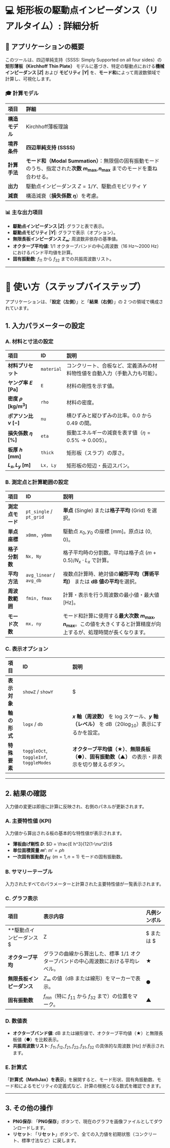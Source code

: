 # 💻 矩形板の駆動点インピーダンス（リアルタイム）: 詳細分析

## 📄 アプリケーションの概要

このツールは、四辺単純支持（SSSS: Simply Supported on all four sides）の**矩形薄板（Kirchhoff Thin Plate）** モデルに基づき、特定の駆動点における**機械インピーダンス $|Z|$** および **モビリティ $|Y|$** を、**モード和**によって周波数領域で計算し、可視化します。

### 🎓 計算モデル

| 項目 | 詳細 |
| :--- | :--- |
| **構造モデル** | Kirchhoff薄板理論 |
| **境界条件** | **四辺単純支持 (SSSS)** |
| **計算手法** | **モード和（Modal Summation）**：無限個の固有振動モードのうち、指定された**次数 $m_{\text{max}}, n_{\text{max}}$** までのモードを重ね合わせる。 |
| **出力** | 駆動点インピーダンス $Z=1/Y$、駆動点モビリティ $Y$ |
| **減衰** | 構造減衰（**損失係数 $\eta$**）を考慮。 |

### 📊 主な出力項目

* **駆動点インピーダンス $|Z|$**: グラフと表で表示。
* **駆動点モビリティ $|Y|$**: グラフで表示（オプション）。
* **無限長板インピーダンス $Z_\infty$**: 周波数非依存の基準値。
* **オクターブ平均値**: $1/1$ オクターブバンドの中心周波数（$16 \text{ Hz}$〜$2000 \text{ Hz}$）におけるバンド平均値を計算。
* **固有振動数**: $f_{11}$ から $f_{32}$ までの共振周波数リスト。

---

# 📝 使い方（ステップバイステップ）

アプリケーションは、「**設定（左側）**」と「**結果（右側）**」の 2 つの領域で構成されています。

## 1. 入力パラメーターの設定

### A. 材料と寸法の設定

| 項目 | ID | 説明 |
| :--- | :--- | :--- |
| **材料プリセット** | `material` | コンクリート、合板など、定義済みの材料物性値を自動入力（手動入力も可能）。 |
| **ヤング率 $E$ $[\text{Pa}]$** | `E` | 材料の剛性を示す値。 |
| **密度 $\rho$ $[\text{kg/m}^3]$** | `rho` | 材料の密度。 |
| **ポアソン比 $\nu$ $[-]$** | `nu` | 横ひずみと縦ひずみの比率。$0.0$ から $0.49$ の間。 |
| **損失係数 $\eta$ $[\%]$** | `eta` | 振動エネルギーの減衰を表す値（$\eta = 0.5\% \rightarrow 0.005$）。 |
| **板厚 $h$ $[\text{mm}]$** | `thick` | 矩形板（スラブ）の厚さ。 |
| **$L_x, L_y$ $[\text{m}]$** | `Lx, Ly` | 矩形板の短辺・長辺スパン。 |

### B. 測定点と計算範囲の設定

| 項目 | ID | 説明 |
| :--- | :--- | :--- |
| **測定点モード** | `pt_single` / `pt_grid` | **単点** (Single) または**格子平均** (Grid) を選択。 |
| **単点座標** | `x0mm, y0mm` | 駆動点 $x_0, y_0$ の座標 $[\text{mm}]$。原点は $(0, 0)$。 |
| **格子分割数** | `Nx, Ny` | 格子平均時の分割数。平均は格子点 $(m+0.5)/N_x \cdot L_x$ で計算。 |
| **平均方法** | `avg_linear` / `avg_db` | 複数点計算時、絶対値の**線形平均（算術平均）** または **$\text{dB}$ 値の平均**を選択。 |
| **周波数範囲** | `fmin, fmax` | 計算・表示を行う周波数の最小値・最大値 $[\text{Hz}]$。 |
| **モード次数** | `mx, ny` | モード和計算に使用する**最大次数 $m_{\text{max}}, n_{\text{max}}$**。この値を大きくすると計算精度が向上するが、処理時間が長くなります。 |

### C. 表示オプション

| 項目 | ID | 説明 |
| :--- | :--- | :--- |
| **表示対象** | `showZ` / `showY` | $|Z|$（インピーダンス）、$|Y|$（モビリティ）の表示切替。 |
| **軸の形式** | `logx` / `db` | **$x$ 軸（周波数）** を $\text{log}$ スケール、**$y$ 軸（レベル）** を $\text{dB}$（$20 \log_{10}$）表示にするかを設定。 |
| **特殊要素** | `toggleOct`, `toggleInf`, `toggleModes` | **オクターブ平均値（★）**、**無限長板（●）**、**固有振動数（▲）** の表示・非表示を切り替えるボタン。 |

---

## 2. 結果の確認

入力値の変更は即座に計算に反映され、右側のパネルが更新されます。

### A. 主要特性値 (KPI)

入力値から算出される板の基本的な特性値が表示されます。

* **薄板曲げ剛性 $D$**: $D = \frac{E h^3}{12(1-\nu^2)}$
* **単位面積質量 $m'$**: $m' = \rho h$
* **一次固有振動数 $f_{11}$**: $(m=1, n=1)$ モードの固有振動数。

### B. サマリーテーブル

入力されたすべてのパラメーターと計算された主要特性値が一覧表示されます。

### C. グラフ表示

| 項目 | 表示内容 | 凡例シンボル |
| :--- | :--- | :--- |
| **駆動点インピーダンス $|Z|$ または $|Y|$** | モード和による計算結果の周波数特性曲線。 | (線) |
| **オクターブ平均** | グラフの曲線から算出した、標準 $1/1$ オクターブバンドの中心周波数における平均レベル。 | **★** |
| **無限長板インピーダンス** | $Z_\infty$ の値（$\text{dB}$ または線形）をマーカーで表示。 | **●** |
| **固有振動数** | $f_{mn}$（特に $f_{11}$ から $f_{32}$ まで）の位置をマーク。 | **▲** |

### D. 数値表

* **オクターブバンド値**: $\text{dB}$ または線形値で、オクターブ平均値（★）と無限長板値（●）を比較表示。
* **共振周波数リスト**: $f_{11}, f_{12}, f_{21}, f_{22}, f_{31}, f_{32}$ の具体的な周波数 $[\text{Hz}]$ が表示されます。

### E. 計算式

「**計算式（MathJax）を表示**」を展開すると、モード形状、固有角振動数、モード和によるモビリティの定義式など、計算の根拠となる数式を確認できます。

---

## 3. その他の操作

* **PNG保存**: 「**PNG保存**」ボタンで、現在のグラフを画像ファイルとしてダウンロードします。
* **リセット**: 「**リセット**」ボタンで、全ての入力値を初期状態（コンクリート、標準寸法など）に戻します。

